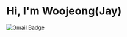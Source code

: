 # Hi, I'm Woojeong(Jay)
[![Gmail Badge](https://img.shields.io/badge/Gmail-d14836?style=flat-square&logo=Gmail&logoColor=white&link=mailto:popo2122@gmail.com)](mailto:popo2122@gmail.com)

